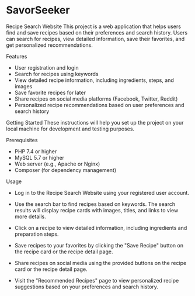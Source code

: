 # SavorSeeker
Recipe Search Website
This project is a web application that helps users find and save recipes based on their preferences and search history. Users can search for recipes, view detailed information, save their favorites, and get personalized recommendations.

Features
- User registration and login
- Search for recipes using keywords
- View detailed recipe information, including ingredients, steps, and images
- Save favorite recipes for later
- Share recipes on social media platforms (Facebook, Twitter, Reddit)
- Personalized recipe recommendations based on user preferences and search history

Getting Started
These instructions will help you set up the project on your local machine for development and testing purposes.

Prerequisites
- PHP 7.4 or higher
- MySQL 5.7 or higher
- Web server (e.g., Apache or Nginx)
- Composer (for dependency management)

Usage
- Log in to the Recipe Search Website using your registered user account.

- Use the search bar to find recipes based on keywords. The search results will display recipe cards with images, titles, and links to view more details.

- Click on a recipe to view detailed information, including ingredients and preparation steps.

- Save recipes to your favorites by clicking the "Save Recipe" button on the recipe card or the recipe detail page.

- Share recipes on social media using the provided buttons on the recipe card or the recipe detail page.

- Visit the "Recommended Recipes" page to view personalized recipe suggestions based on your preferences and search history.
